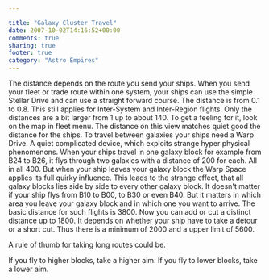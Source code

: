 ```yaml
---

title: "Galaxy Cluster Travel"
date: 2007-10-02T14:16:52+00:00
comments: true
sharing: true
footer: true
category: "Astro Empires"
---
```


The distance depends on the route you send your ships.
When you send your fleet or trade route within one system, your ships can use the simple Stellar Drive and can use a straight forward course. The distance is from 0.1 to 0.8.
This still applies for Inter-System and Inter-Region flights. Only the distances are a bit larger from 1 up to about 140.
To get a feeling for it, look on the map in fleet menu. The distance on this view matches quiet good the distance for the ships.
To travel between galaxies your ships need a Warp Drive. A quiet complicated device, which exploits strange hyper physical phenomenons. When your ships travel in one galaxy block for example from B24 to B26, it flys through two galaxies with a distance of 200 for each. All in all 400.
But when your ship leaves your galaxy block the Warp Space applies its full quirky influence. This leads to the strange effect, that all galaxy blocks lies side by side to every other galaxy block. It doesn't matter if your ship flys from B10 to B00, to B30 or even B40. But it matters in which area you leave your galaxy block and in which one you want to arrive.
The basic distance for such flights is 3800. Now you can add or cut a distinct distance up to 1800. It depends on whether your ship have to take a detour or a short cut.
Thus there is a minimum of 2000 and a upper limit of 5600.

A rule of thumb for taking long routes could be.

If you fly to higher blocks, take a higher aim.
If you fly to lower blocks, take a lower aim.
